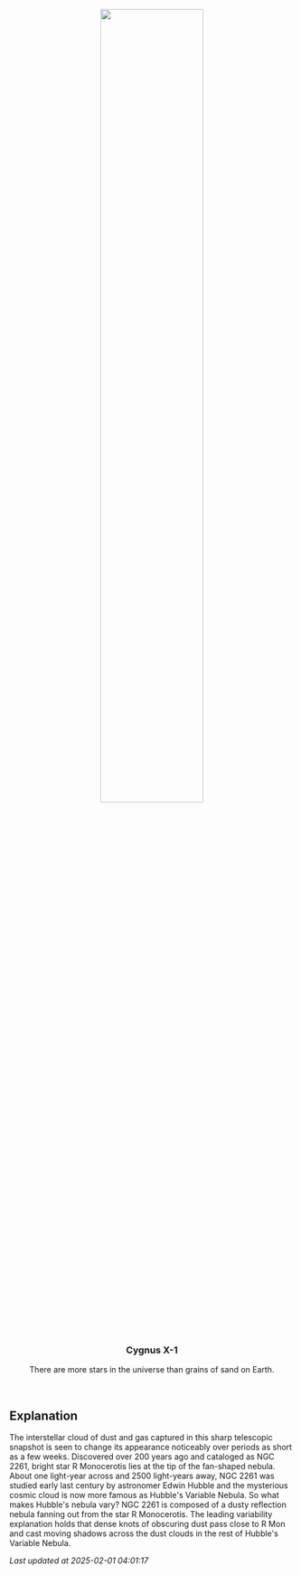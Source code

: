 <p align='center'>
    <img src='https://apod.nasa.gov/apod/image/2501/HubblesVariablecopy1024.jpg' width='60%' />
    <h3 align="center">Cygnus X-1</h3>
    <p align="center">There are more stars in the universe than grains of sand on Earth.</p>
</p>
<br/>

Explanation
--
The interstellar cloud of dust and gas captured in this sharp telescopic snapshot is seen to change its appearance noticeably over periods as short as a few weeks. Discovered over 200 years ago and cataloged as NGC 2261, bright star R Monocerotis lies at the tip of the fan-shaped nebula. About one light-year across and 2500 light-years away, NGC 2261 was studied early last century by astronomer Edwin Hubble and the mysterious cosmic cloud is now more famous as Hubble's Variable Nebula. So what makes Hubble's nebula vary? NGC 2261 is composed of a dusty reflection nebula fanning out from the star R Monocerotis.  The leading variability explanation holds that dense knots of obscuring dust pass close to R Mon and cast moving shadows across the dust clouds in the rest of Hubble's Variable Nebula.


*Last updated at 2025-02-01 04:01:17*
